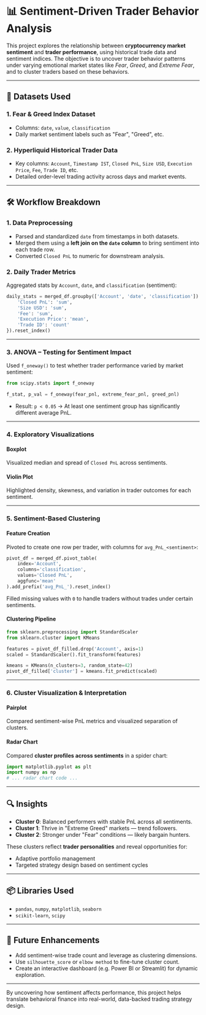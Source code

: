 # 📊 Sentiment-Driven Trader Behavior Analysis

This project explores the relationship between **cryptocurrency market sentiment** and **trader performance**, using historical trade data and sentiment indices. The objective is to uncover trader behavior patterns under varying emotional market states like *Fear*, *Greed*, and *Extreme Fear*, and to cluster traders based on these behaviors.

---

## 📁 Datasets Used

### 1. Fear & Greed Index Dataset
- Columns: `date`, `value`, `classification`
- Daily market sentiment labels such as "Fear", "Greed", etc.

### 2. Hyperliquid Historical Trader Data
- Key columns: `Account`, `Timestamp IST`, `Closed PnL`, `Size USD`, `Execution Price`, `Fee`, `Trade ID`, etc.
- Detailed order-level trading activity across days and market events.

---

## 🛠️ Workflow Breakdown

### 1. Data Preprocessing
- Parsed and standardized `date` from timestamps in both datasets.
- Merged them using a **left join on the `date` column** to bring sentiment into each trade row.
- Converted `Closed PnL` to numeric for downstream analysis.

### 2. Daily Trader Metrics
Aggregated stats by `Account`, `date`, and `classification` (sentiment):

```python
daily_stats = merged_df.groupby(['Account', 'date', 'classification']).agg({
    'Closed PnL': 'sum',
    'Size USD': 'sum',
    'Fee': 'sum',
    'Execution Price': 'mean',
    'Trade ID': 'count'
}).reset_index()
```

---

### 3. ANOVA – Testing for Sentiment Impact

Used `f_oneway()` to test whether trader performance varied by market sentiment:

```python
from scipy.stats import f_oneway

f_stat, p_val = f_oneway(fear_pnl, extreme_fear_pnl, greed_pnl)
```

- Result: `p < 0.05` → At least one sentiment group has significantly different average PnL.

---

### 4. Exploratory Visualizations

#### Boxplot
Visualized median and spread of `Closed PnL` across sentiments.

#### Violin Plot
Highlighted density, skewness, and variation in trader outcomes for each sentiment.

---

### 5. Sentiment-Based Clustering

#### Feature Creation
Pivoted to create one row per trader, with columns for `avg_PnL_<sentiment>`:

```python
pivot_df = merged_df.pivot_table(
    index='Account',
    columns='classification',
    values='Closed PnL',
    aggfunc='mean'
).add_prefix('avg_PnL_').reset_index()
```

Filled missing values with `0` to handle traders without trades under certain sentiments.

#### Clustering Pipeline

```python
from sklearn.preprocessing import StandardScaler
from sklearn.cluster import KMeans

features = pivot_df_filled.drop('Account', axis=1)
scaled = StandardScaler().fit_transform(features)

kmeans = KMeans(n_clusters=3, random_state=42)
pivot_df_filled['cluster'] = kmeans.fit_predict(scaled)
```

---

### 6. Cluster Visualization & Interpretation

#### Pairplot
Compared sentiment-wise PnL metrics and visualized separation of clusters.

#### Radar Chart
Compared **cluster profiles across sentiments** in a spider chart:

```python
import matplotlib.pyplot as plt
import numpy as np
# ... radar chart code ...
```

---

## 🔍 Insights

- **Cluster 0**: Balanced performers with stable PnL across all sentiments.
- **Cluster 1**: Thrive in "Extreme Greed" markets — trend followers.
- **Cluster 2**: Stronger under "Fear" conditions — likely bargain hunters.

These clusters reflect **trader personalities** and reveal opportunities for:
- Adaptive portfolio management
- Targeted strategy design based on sentiment cycles

---

## 📦 Libraries Used
- `pandas`, `numpy`, `matplotlib`, `seaborn`
- `scikit-learn`, `scipy`

---

## 🚀 Future Enhancements
- Add sentiment-wise trade count and leverage as clustering dimensions.
- Use `silhouette_score` or `elbow method` to fine-tune cluster count.
- Create an interactive dashboard (e.g. Power BI or Streamlit) for dynamic exploration.

---

By uncovering how sentiment affects performance, this project helps translate behavioral finance into real-world, data-backed trading strategy design.

